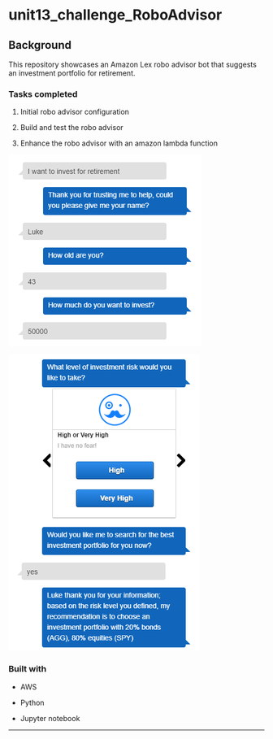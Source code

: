 # unit13_challenge_RoboAdvisor

## Background

This repository showcases an Amazon Lex robo advisor bot that suggests an investment portfolio for retirement. 

### Tasks completed

1. Initial robo advisor configuration

2. Build and test the robo advisor

3. Enhance the robo advisor with an amazon lambda function

![Bot](Images_Icons/bot_image.PNG)

![Bot2](Images_Icons/bot_image_2.PNG)

### Built with 

* AWS

* Python

* Jupyter notebook

- - - 